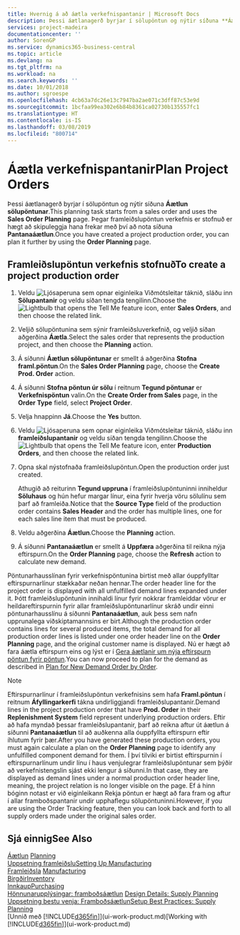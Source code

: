 ```yaml
---
title: Hvernig á að áætla verkefnispantanir | Microsoft Docs
description: Þessi áætlanagerð byrjar í sölupöntun og nýtir síðuna **Áætlun sölupöntunar**. Þegar framleiðslupöntun verkefnis er stofnuð er hægt að skipuleggja hana frekar með því að nota síðuna **Pantanaáætlun**.
services: project-madeira
documentationcenter: ''
author: SorenGP
ms.service: dynamics365-business-central
ms.topic: article
ms.devlang: na
ms.tgt_pltfrm: na
ms.workload: na
ms.search.keywords: ''
ms.date: 10/01/2018
ms.author: sgroespe
ms.openlocfilehash: 4cb63a7dc26e13c7947ba2ae071c3dff87c53e9d
ms.sourcegitcommit: 1bcfaa99ea302e6b84b8361ca02730b135557fc1
ms.translationtype: HT
ms.contentlocale: is-IS
ms.lasthandoff: 03/08/2019
ms.locfileid: "800714"
---
```

# <a name="plan-project-orders"></a><span data-ttu-id="1bffe-104">Áætla verkefnispantanir</span><span class="sxs-lookup"><span data-stu-id="1bffe-104">Plan Project Orders</span></span>
<span data-ttu-id="1bffe-105">Þessi áætlanagerð byrjar í sölupöntun og nýtir síðuna **Áætlun sölupöntunar**.</span><span class="sxs-lookup"><span data-stu-id="1bffe-105">This planning task starts from a sales order and uses the **Sales Order Planning** page.</span></span> <span data-ttu-id="1bffe-106">Þegar framleiðslupöntun verkefnis er stofnuð er hægt að skipuleggja hana frekar með því að nota síðuna **Pantanaáætlun**.</span><span class="sxs-lookup"><span data-stu-id="1bffe-106">Once you have created a project production order, you can plan it further by using the **Order Planning** page.</span></span>  

## <a name="to-create-a-project-production-order"></a><span data-ttu-id="1bffe-107">Framleiðslupöntun verkefnis stofnuð</span><span class="sxs-lookup"><span data-stu-id="1bffe-107">To create a project production order</span></span>  

1.  <span data-ttu-id="1bffe-108">Veldu ![Ljósaperuna sem opnar eiginleika Viðmótsleitar](media/ui-search/search_small.png "Segðu mér hvað þú vilt gera") táknið, sláðu inn **Sölupantanir** og veldu síðan tengda tengilinn.</span><span class="sxs-lookup"><span data-stu-id="1bffe-108">Choose the ![Lightbulb that opens the Tell Me feature](media/ui-search/search_small.png "Tell me what you want to do") icon, enter **Sales Orders**, and then choose the related link.</span></span>  
2.  <span data-ttu-id="1bffe-109">Veljið sölupöntunina sem sýnir framleiðsluverkefnið, og veljið síðan aðgerðina **Áætla**.</span><span class="sxs-lookup"><span data-stu-id="1bffe-109">Select the sales order that represents the production project, and then choose the **Planning** action.</span></span>  
4.  <span data-ttu-id="1bffe-110">Á síðunni **Áætlun sölupöntunar** er smellt á aðgerðina **Stofna framl.pöntun**.</span><span class="sxs-lookup"><span data-stu-id="1bffe-110">On the **Sales Order Planning** page, choose  the **Create Prod. Order** action.</span></span>  
5.  <span data-ttu-id="1bffe-111">Á síðunni **Stofna pöntun úr sölu** í reitnum **Tegund pöntunar** er **Verkefnispöntun** valin.</span><span class="sxs-lookup"><span data-stu-id="1bffe-111">On the **Create Order from Sales** page, in the **Order Type** field, select **Project Order**.</span></span>  
6.  <span data-ttu-id="1bffe-112">Velja hnappinn **Já**.</span><span class="sxs-lookup"><span data-stu-id="1bffe-112">Choose the **Yes** button.</span></span>  
7.  <span data-ttu-id="1bffe-113">Veldu ![Ljósaperuna sem opnar eiginleika Viðmótsleitar](media/ui-search/search_small.png "Segðu mér hvað þú vilt gera") táknið, sláðu inn **framleiðslupantanir** og veldu síðan tengda tengilinn.</span><span class="sxs-lookup"><span data-stu-id="1bffe-113">Choose the ![Lightbulb that opens the Tell Me feature](media/ui-search/search_small.png "Tell me what you want to do") icon, enter **Production Orders**, and then choose the related link.</span></span>
8. <span data-ttu-id="1bffe-114">Opna skal nýstofnaða framleiðslupöntun.</span><span class="sxs-lookup"><span data-stu-id="1bffe-114">Open the production order just created.</span></span>  

    <span data-ttu-id="1bffe-115">Athugið að reiturinn **Tegund uppruna** í framleiðslupöntuninni inniheldur **Söluhaus** og hún hefur margar línur, eina fyrir hverja vöru sölulínu sem þarf að framleiða.</span><span class="sxs-lookup"><span data-stu-id="1bffe-115">Notice that the **Source Type** field of the production order contains **Sales Header** and the order has multiple lines, one for each sales line item that must be produced.</span></span>  
9. <span data-ttu-id="1bffe-116">Veldu aðgerðina **Áætlun**.</span><span class="sxs-lookup"><span data-stu-id="1bffe-116">Choose the **Planning** action.</span></span>
10. <span data-ttu-id="1bffe-117">Á síðunni **Pantanaáætlun** er smellt á **Uppfæra** aðgerðina til reikna nýja eftirspurn.</span><span class="sxs-lookup"><span data-stu-id="1bffe-117">On the **Order Planning** page, choose the **Refresh** action to calculate new demand.</span></span>  

<span data-ttu-id="1bffe-118">Pöntunarhausslínan fyrir verkefnispöntunina birtist með allar óuppfylltar eftirspurnarlínur stækkaðar neðan hennar.</span><span class="sxs-lookup"><span data-stu-id="1bffe-118">The order header line for the project order is displayed with all unfulfilled demand lines expanded under it.</span></span> <span data-ttu-id="1bffe-119">Þótt framleiðslupöntunin innihaldi línur fyrir nokkrar framleiddar vörur er heildareftirspurnin fyrir allar framleiðslupöntunarlínur skráð undir einni pöntunarhausslínu á síðunni **Pantanaáætlun**, auk þess sem nafn upprunalega viðskiptamannsins er birt.</span><span class="sxs-lookup"><span data-stu-id="1bffe-119">Although the production order contains lines for several produced items, the total demand for all production order lines is listed under one order header line on the **Order Planning** page, and the original customer name is displayed.</span></span> <span data-ttu-id="1bffe-120">Nú er hægt að fara áætla eftirspurn eins og lýst er í [Gera áætlanir um nýja eftirspurn pöntun fyrir pöntun](production-how-to-plan-for-new-demand.md).</span><span class="sxs-lookup"><span data-stu-id="1bffe-120">You can now proceed to plan for the demand as described in [Plan for New Demand Order by Order](production-how-to-plan-for-new-demand.md).</span></span>  

> [!NOTE]  
>  <span data-ttu-id="1bffe-121">Eftirspurnarlínur í framleiðslupöntun verkefnisins sem hafa **Framl.pöntun** í reitnum **Áfyllingarkerfi** tákna undirliggjandi framleiðslupantanir.</span><span class="sxs-lookup"><span data-stu-id="1bffe-121">Demand lines in the project production order that have **Prod. Order** in their **Replenishment System** field represent underlying production orders.</span></span> <span data-ttu-id="1bffe-122">Eftir að hafa myndað þessar framleiðslupantanir, þarf að reikna aftur út áætlun á síðunni **Pantanaáætlun** til að auðkenna alla óuppfyllta eftirspurn eftir íhlutum fyrir þær.</span><span class="sxs-lookup"><span data-stu-id="1bffe-122">After you have generated these production orders, you must again calculate a plan on the **Order Planning** page to identify any unfulfilled component demand for them.</span></span> <span data-ttu-id="1bffe-123">Í því tilviki er birtist eftirspurnin í eftirspurnarlínum undir línu í haus venjulegrar framleiðslupöntunar sem þýðir að verkefnistengslin sjást ekki lengur á síðunni.</span><span class="sxs-lookup"><span data-stu-id="1bffe-123">In that case, they are displayed as demand lines under a normal production order header line, meaning, the project relation is no longer visible on the page.</span></span> <span data-ttu-id="1bffe-124">Ef á hinn bóginn notast er við eiginleikann Rekja pöntun er hægt að fara fram og aftur í allar framboðspantanir undir upphaflegu sölupöntuninni.</span><span class="sxs-lookup"><span data-stu-id="1bffe-124">However, if you are using the Order Tracking feature, then you can look back and forth to all supply orders made under the original sales order.</span></span>  

## <a name="see-also"></a><span data-ttu-id="1bffe-125">Sjá einnig</span><span class="sxs-lookup"><span data-stu-id="1bffe-125">See Also</span></span>
<span data-ttu-id="1bffe-126">[Áætlun](production-planning.md) </span><span class="sxs-lookup"><span data-stu-id="1bffe-126">[Planning](production-planning.md) </span></span>  
[<span data-ttu-id="1bffe-127">Uppsetning framleiðslu</span><span class="sxs-lookup"><span data-stu-id="1bffe-127">Setting Up Manufacturing</span></span>](production-configure-production-processes.md)  
<span data-ttu-id="1bffe-128">[Framleiðsla](production-manage-manufacturing.md)  </span><span class="sxs-lookup"><span data-stu-id="1bffe-128">[Manufacturing](production-manage-manufacturing.md)  </span></span>  
[<span data-ttu-id="1bffe-129">Birgðir</span><span class="sxs-lookup"><span data-stu-id="1bffe-129">Inventory</span></span>](inventory-manage-inventory.md)  
[<span data-ttu-id="1bffe-130">Innkaup</span><span class="sxs-lookup"><span data-stu-id="1bffe-130">Purchasing</span></span>](purchasing-manage-purchasing.md)  
<span data-ttu-id="1bffe-131">[Hönnunarupplýsingar: framboðsáætlun](design-details-supply-planning.md) </span><span class="sxs-lookup"><span data-stu-id="1bffe-131">[Design Details: Supply Planning](design-details-supply-planning.md) </span></span>  
[<span data-ttu-id="1bffe-132">Uppsetning bestu venja: Framboðsáætlun</span><span class="sxs-lookup"><span data-stu-id="1bffe-132">Setup Best Practices: Supply Planning</span></span>](setup-best-practices-supply-planning.md)  
<span data-ttu-id="1bffe-133">[Unnið með [!INCLUDE[d365fin](includes/d365fin_md.md)]](ui-work-product.md)</span><span class="sxs-lookup"><span data-stu-id="1bffe-133">[Working with [!INCLUDE[d365fin](includes/d365fin_md.md)]](ui-work-product.md)</span></span>
